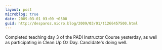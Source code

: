 ```yaml
---
layout: post
microblog: true
date: 2009-03-01 03:00 +0300
guid: http://desparoz.micro.blog/2009/03/01/t1266457500.html
---
```

Completed teaching day 3 of the PADI Instructor Course yesterday, as well as participating in Clean Up Oz Day.  Candidate's doing well.
